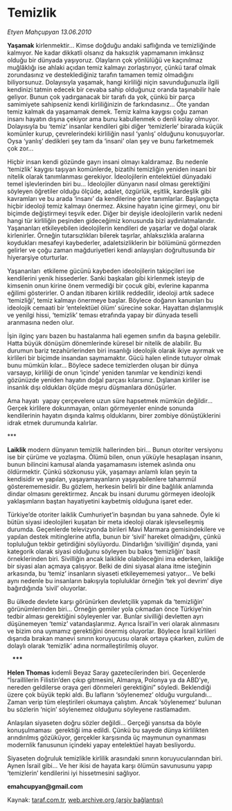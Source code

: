 # Temizlik 

*Etyen Mahçupyan 13.06.2010*

<div class="yazi">
<p><b>Yaşamak</b> kirlenmektir... Kimse doğduğu andaki saflığında ve temizliğinde kalmıyor. Ne kadar dikkatli olsanız da haksızlık yapmamanın imkânsız olduğu bir dünyada yaşıyoruz. Olayların çok yönlülüğü ve kaçınılmaz muğlâklığı ise ahlaki açıdan temiz kalmayı zorlaştırıyor, çünkü taraf olmak zorundasınız ve desteklediğiniz tarafın tamamen temiz olmadığını biliyorsunuz. Dolayısıyla yaşamak, hangi kirliliği niçin savunduğunuzla ilgili kendinizi tatmin edecek bir cevaba sahip olduğunuz oranda taşınabilir hale geliyor. Bunun çok yadırganacak bir tarafı da yok, çünkü bir parça samimiyete sahipseniz kendi kirliliğinizin de farkındasınız... Öte yandan temiz kalmak da yaşamamak demek. Temiz kalma kaygısı çoğu zaman insanı hayatın dışına çekiyor ama bunu kabullenmek o denli kolay olmuyor. Dolayısıyla bu ‘temiz’ insanlar kendileri gibi diğer ‘temizlerle’ birarada küçük komünler kurup, çevrelerindeki kirliliğin nasıl ‘yanlış’ olduğunu konuşuyorlar. Oysa ‘yanlış’ dedikleri şey tam da ‘insani’ olan şey ve bunu farketmemek çok zor...</p>
<p>Hiçbir insan kendi gözünde gayrı insani olmayı kaldıramaz. Bu nedenle ‘temizlik’ kaygısı taşıyan komünlerde, bizatihi temizliğin yeniden insani bir nitelik olarak tanımlanması gerekiyor. İdeolojilerin entelektüel dünyadaki temel işlevlerinden biri bu... İdeolojiler dünyanın nasıl olması gerektiğini söyleyen öğretiler olduğu ölçüde, adalet, özgürlük, eşitlik, kardeşlik gibi kavramları ve bu arada ‘insanı’ da kendilerine göre tanımlarlar. Başlangıçta hiçbir ideoloji temiz kalmayı önermez. Aksine hayatın içine girmeyi, onu bir biçimde değiştirmeyi teşvik eder. Diğer bir deyişle ideolojilerin varlık nedeni hangi tür kirliliğin peşinden gideceğimiz konusunda bizi aydınlatmalarıdır. Yaşananları etkileyebilen ideolojilerin kendileri de yaşarlar ve doğal olarak kirlenirler. Örneğin tutarsızlıkları bilerek taşırlar, ahlaksızlıkla aralarına koydukları mesafeyi kaybederler, adaletsizliklerin bir bölümünü görmezden gelirler ve çoğu zaman mağduriyetleri kendi anlayışları doğrultusunda bir hiyerarşiye oturturlar.</p>
<p>Yaşananları  etkileme gücünü kaybeden ideolojilerin takipçileri ise kendilerini yenik hissederler. Sanki başkaları gibi kirlenmek isteyip de kimsenin onun kirine önem vermediği bir çocuk gibi, evlerine kapanma eğilimi gösterirler. O andan itibaren kirlilik reddedilir, ideoloji artık sadece ‘temizliği’, temiz kalmayı önermeye başlar. Böylece doğanın kanunları bu ideolojik cemaati bir ‘entelektüel ölüm’ sürecine sokar. Hayattan dışlanmışlık ve yenilgi hissi, ‘temizlik’ teması etrafında yapay bir dünyada teselli aranmasına neden olur.</p>
<p>İşin ilginç yanı bazen bu hastalanma hali egemen sınıfın da başına gelebilir. Hatta büyük dönüşüm dönemlerinde küresel bir nitelik de alabilir. Bu durumun bariz tezahürlerinden biri insanlığı ideolojik olarak ikiye ayırmak ve kirlileri bir biçimde insandan saymamaktır. Gücü halen elinde tutuyor olmak bunu mümkün kılar... Böylece sadece temizlerden oluşan bir dünya varsayıp, kirliliği de onun ‘içinde’ yeniden tanımlar ve kendinizi kendi gözünüzde yeniden hayatın doğal parçası kılarsınız. Dışlanan kirliler ise insanlık dışı oldukları ölçüde meşru düşmanlara dönüşürler.</p>
<p>Ama hayatı  yapay çerçevelere uzun süre hapsetmek mümkün değildir... Gerçek kirlilere dokunmayan, onları görmeyenler eninde sonunda kendilerinin hayatın dışında kalmış olduklarını, birer zombiye dönüştüklerini idrak etmek durumunda kalırlar.</p>
<p>***</p>
<p><b>Laiklik</b> modern dünyanın temizlik hallerinden biri... Bunun otoriter versiyonu ise bir çürüme ve yozlaşma. Ölümü bilen, onun yüküyle hesaplaşan insanın, bunun bilincini kamusal alanda yaşamamasını istemek aslında onu öldürmektir. Çünkü sözkonusu yük, yaşamayı anlamlı kılan şeyin ta kendisidir ve yapılan, yaşayamayanların yaşayabilenlere tahammül gösterememesidir. Bu gözlem, herkesin belirli bir dine bağlılık anlamında dindar olmasını gerektirmez. Ancak bu insani durumu görmeyen ideolojik yaklaşımların baştan hayatiyetini kaybetmiş olduğuna işaret eder.</p>
<p>Türkiye’de otoriter laiklik Cumhuriyet’in başından bu yana sahnede. Öyle ki bütün siyasi ideolojileri kuşatan bir meta ideoloji olarak işlevselleşmiş durumda. Geçenlerde televizyonda birileri Mavi Marmara gemisindekilere ve yapılan destek mitinglerine atıfla, bunun bir ‘sivil’ hareket olmadığını, çünkü topluluğun tekbir getirdiğini söylüyordu. Dindarlığın ‘sivilliğin’ dışında, yani kategorik olarak siyasi olduğunu söyleyen bu bakış ‘temizliğin’ basit örneklerinden biri. Sivilliğin ancak laiklikle olabileceğini ima ederken, laikliğe bir siyasi alan açmaya çalışıyor. Belki de dini siyasal alana itme isteğinin arkasında, bu ‘temiz’ insanların siyaseti etkileyememesi yatıyor... Ve belki aynı nedenle bu insanların bakışıyla topluluklar örneğin ‘tek yol devrim’ diye bağırdığında ‘sivil’ oluyorlar.</p>
<p>Bu ülkede devlete karşı görünürken devletçilik yapmak da ‘temizliğin’ görünümlerinden biri... Örneğin gemiler yola çıkmadan önce Türkiye’nin tedbir alması gerektiğini söyleyenler var. Bunlar sivilliği devletten ayrı düşünemeyen ‘temiz’ vatandaşlarımız. Ayrıca İsrail’in veri olarak alınmasını ve bizim ona uymamız gerektiğini önermiş oluyorlar. Böylece İsrail kirlileri dışarıda bırakan manevi sınırın koruyucusu olarak ortaya çıkarken, zulüm de dolaylı olarak ‘temizlik’ adına normalleştirilmiş oluyor.</p>
<p>   <b>***</b></p>
<p><b>Helen Thomas</b> kıdemli Beyaz Saray gazetecilerinden biri. Geçenlerde “İsraillilerin Filistin’den çıkıp gitmesini, Almanya, Polonya ya da ABD’ye, nereden geldilerse oraya geri dönmeleri gerektiğini” söyledi. Beklendiği üzere çok büyük tepki aldı. Bu lafların ‘söylenemez’ olduğu vurgulandı... Zaman verip tüm eleştirileri okumaya çalıştım. Ancak ‘söylenemez’ bulunan bu sözlerin ‘niçin’ söylenemez olduğunu söyleyene rastlamadım.</p>
<p>Anlaşılan siyaseten doğru sözler değildi... Gerçeği yansıtsa da böyle konuşulmaması  gerektiği ima edildi. Çünkü bu sayede dünya kirlilikten arındırılmış gözüküyor, gerçekler karşısında üç maymunun oynanması modernlik fanusunun içindeki yapay entelektüel hayatı besliyordu.</p>
<p>Siyaseten doğruluk temizlikle kirlilik arasındaki sınırın koruyucularından biri. Aynen İsrail gibi... Ve her ikisi de hayata karşı ölümün savunusunu yapıp ‘temizlerin’ kendilerini iyi hissetmesini sağlıyor.</p>
<p><b>emahcupyan@gmail.com</b></p></div>

Kaynak: [taraf.com.tr](http://www.taraf.com.tr:80/etyen-mahcupyan/makale-temizlik.htm), [web.archive.org (arşiv bağlantısı)](http://web.archive.org/web/20100615003816/http://www.taraf.com.tr:80/etyen-mahcupyan/makale-temizlik.htm)
